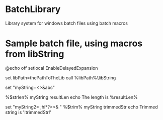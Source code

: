 # BatchLibrary
Library system for windows batch files using batch macros

# Sample batch file, using macros from libString
@echo off
setlocal EnableDelayedExpansion

set libPath=thePathToTheLib
call %libPath%\libString

set "myString=<>&abc"

%$strlen% myString resultLen
echo The length is %resultLen%

set "myString2=   ;hi*?><&  "
%$trim% myString trimmedStr
echo Trimmed string is '!trimmedStr!'
